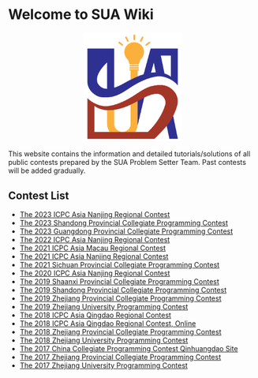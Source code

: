 # Welcome to SUA Wiki

<center>
<img src="logo.png" style="max-width: 200px" />
</center>

This website contains the information and detailed tutorials/solutions of all public contests prepared by the SUA Problem Setter Team. Past contests will be added gradually.

## Contest List

* [The 2023 ICPC Asia Nanjing Regional Contest](2023-icpc-nanjing)
* [The 2023 Shandong Provincial Collegiate Programming Contest](2023-provincial-shandong)
* [The 2023 Guangdong Provincial Collegiate Programming Contest](2023-provincial-guangdong)
* [The 2022 ICPC Asia Nanjing Regional Contest](2022-icpc-nanjing)
* [The 2021 ICPC Asia Macau Regional Contest](2021-icpc-macau)
* [The 2021 ICPC Asia Nanjing Regional Contest](2021-icpc-nanjing)
* [The 2021 Sichuan Provincial Collegiate Programming Contest](2021-provincial-sichuan)
* [The 2020 ICPC Asia Nanjing Regional Contest](2020-icpc-nanjing)
* [The 2019 Shaanxi Provincial Collegiate Programming Contest](2019-provincial-shaanxi)
* [The 2019 Shandong Provincial Collegiate Programming Contest](2019-provincial-shandong)
* [The 2019 Zhejiang Provincial Collegiate Programming Contest](2019-provincial-zhejiang)
* [The 2019 Zhejiang University Programming Contest](2019-school-zju)
* [The 2018 ICPC Asia Qingdao Regional Contest](2018-icpc-qingdao)
* [The 2018 ICPC Asia Qingdao Regional Contest, Online](2018-icpc-qingdao-online)
* [The 2018 Zhejiang Provincial Collegiate Programming Contest](2018-provincial-zhejiang)
* [The 2018 Zhejiang University Programming Contest](2018-school-zju)
* [The 2017 China Collegiate Programming Contest Qinhuangdao Site](2017-ccpc-qinhuangdao)
* [The 2017 Zhejiang Provincial Collegiate Programming Contest](2017-provincial-zhejiang)
* [The 2017 Zhejiang University Programming Contest](2017-school-zju)
